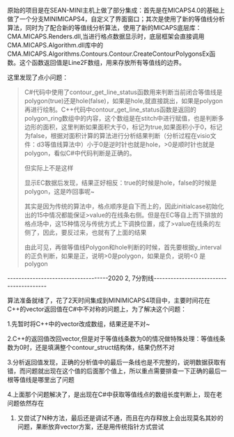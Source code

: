 原始的项目是在SEAN-MINI主机上做了部分集成：首先是在MICAPS4.0的基础上做了一个分支MINIMICAPS4，自定义了界面窗口；其次是使用了新的等值线分析算法，同时为了配合新的等值线分析算法，使用了新的MICAPS底层库：CMA.MICAPS.Renders.dll,当进行格点数据显示时，底层框架会直接调用CMA.MICAPS.Algorithm.dll库中的CMA.MICAPS.Algorithms.Contours.Contour.CreateContourPolygonsEx函数。这个函数返回值是Line2F数组，用来存放所有等值线的边界。

这里发现了点小问题：

> C\#代码中使用了contour\_get\_line\_status函数用来判断当前闭合等值线是polygon\(true\)还是hole\(false\)，如果是hole,就直接跳出，如果是polygon再进行绘制。C++代码中contour\_get\_line\_status函数是返回的polygon\_ring数组中的内容，这个数组是在stitch中进行赋值，也是判断多边形的面积，这里判断如果面积大于0，标记为true,如果面积小于0，标记为false，根据对面积计算的算法进行分析结果判断（分析过程在visio文件：d3等值线算法中）小于0是逆时针也就是hole，&gt;0是顺时针也就是polygon，看似C\#中代码判断是正确的。
>
> 但实际上不是这样
>
> 显示EC数据后发现，结果正好相反：true的时候是hole，false的时候是polygon，这是咋回事呢~
>
> 其实是因为传统的算法中，格点顺序是自下而上的，因此initialcase初始化出的15中情况都能保证&gt;value的在线条右侧。但是在EC等自上而下排放的格点场中，这15种情况与传统方式上下调换位置，成了&gt;value在线条的左侧了，因此，要反过来，也就有了上面的结果
>
> 由此可见，再做等值线Polygon和hole判断的时候，首先要根据y\_interval的正负判断，如果是正，说明&gt;0是polygon，如果是负，说明&lt;0 是polygon

------------------------------------2020 2, 7分割线----------------------------------------

算法准备就绪了，花了2天时间集成到MINIMICAPS4项目中，主要时间花在C++的vector返回值在C\#中不对称的问题上，为了解决这个问题：

1.先暂时将C++中的vector改成数组，结果还是不对~

2.C++的返回值改回vector,但是对于等值线条数为0的情况做特殊处理：等值线条数为0时，还是填满整个contour\_struct结构体，结果仍然不对

3.分析返回值发现，正确的分析值中的最后一条线也是不完整的，说明数据获取有错，而问题就出现在这个值的后面那个值上，所以重点需要排查一下正确的最后一根等值线是哪里出了问题

4.上面那个问题解决了，是出现在C\#中获取等值线点的数组长度判断上，现在老问题依然存在

1. 又尝试了N种方法，最后还是调试不通，而且在内存释放上会出现莫名其妙的问题，果断放弃vector方案，还是用传统指针方式尝试



